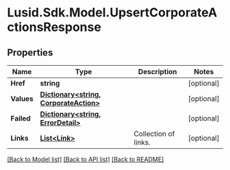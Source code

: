 # Lusid.Sdk.Model.UpsertCorporateActionsResponse

## Properties

Name | Type | Description | Notes
------------ | ------------- | ------------- | -------------
**Href** | **string** |  | [optional] 
**Values** | [**Dictionary&lt;string, CorporateAction&gt;**](CorporateAction.md) |  | [optional] 
**Failed** | [**Dictionary&lt;string, ErrorDetail&gt;**](ErrorDetail.md) |  | [optional] 
**Links** | [**List&lt;Link&gt;**](Link.md) | Collection of links. | [optional] 

[[Back to Model list]](../README.md#documentation-for-models) [[Back to API list]](../README.md#documentation-for-api-endpoints) [[Back to README]](../README.md)

